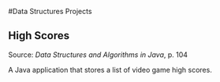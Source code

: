 #Data Structures Projects

## High Scores
Source:  <cite>Data Structures and Algorithms in Java</cite>, p. 104

A Java application that stores a list of video game high scores.
